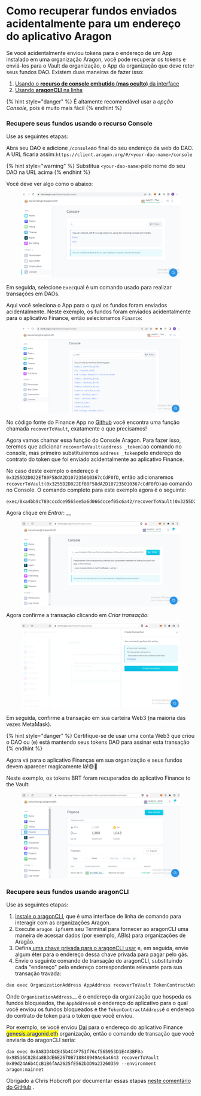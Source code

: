 # Como recuperar fundos enviados acidentalmente para um endereço do aplicativo Aragon

Se você acidentalmente enviou tokens para o endereço de um App instalado em uma organização Aragon, você pode recuperar os tokens e enviá-los para o Vault da organização, o App da organização que deve reter seus fundos DAO. Existem duas maneiras de fazer isso:

1. [Usando o **recurso de console embutido (mas oculto)** da interface](funds-accidentally-sent-to-an-aragon-app-address.md#recover-your-funds-using-the-console-feature)
2. [Usando **aragonCLI** na linha](funds-accidentally-sent-to-an-aragon-app-address.md#recover-your-funds-using-aragoncli)

{% hint style="danger" %}
É altamente recomendável usar a _opção Console,_ pois é muito mais fácil​
{% endhint %}

### Recupere seus fundos usando o recurso Console <a href="#recover-your-funds-using-the-console-feature" id="recover-your-funds-using-the-console-feature"></a>

Use as seguintes etapas:

Abra seu DAO e adicione `/console`ao final do seu endereço da web do DAO. A URL ficaria assim:`https://client.aragon.org/#/<your-dao-name>/console`

{% hint style="warning" %}
Substitua `<your-dao-name>`pelo nome do seu DAO na URL acima​
{% endhint %}

Você deve ver algo como o abaixo:

<figure><img src="../../../.gitbook/assets/image (4).png" alt=""><figcaption></figcaption></figure>

​Em seguida, selecione `Exec`qual é um comando usado para realizar transações em DAOs.

Aqui você seleciona o App para o qual os fundos foram enviados acidentalmente. Neste exemplo, os fundos foram enviados acidentalmente para o aplicativo Finance, então selecionamos `Finance`:

<figure><img src="../../../.gitbook/assets/image (3).png" alt=""><figcaption></figcaption></figure>

​No código fonte do Finance App no [​​Github](https://github.com/aragon/aragon-apps/blob/631048d54b9cc71058abb8bd7c17f6738755d950/apps/finance/contracts/Finance.sol#L399-L410) você encontra uma função chamada `recoverToVault`, exatamente o que precisamos!

Agora vamos chamar essa função do Console Aragon. Para fazer isso, teremos que adicionar `recoverToVault(address _token)`ao comando no console, mas primeiro substituiremos `address _token`pelo endereço do contrato do token que foi enviado acidentalmente ao aplicativo Finance.

No caso deste exemplo o endereço é `0x3255D2D022Ef80F58dA2D107235010367cCdF0fD`, então adicionaremos `recoverToVault(0x3255D2D022Ef80F58dA2D107235010367cCdF0fD)`ao comando no Console. O comando completo para este exemplo agora é o seguinte:

```
exec/0xa4bb9c789cccdce9565ee5a6d066dccef05c6a42/recoverToVault(0x3255D2D022Ef80F58dA2D107235010367cCdF0fD)
```

Agora clique em _Entrar_: __&#x20;

<figure><img src="../../../.gitbook/assets/image (2).png" alt=""><figcaption></figcaption></figure>

​Agora confirme a transação clicando em _Criar transação_:

<figure><img src="../../../.gitbook/assets/image (1).png" alt=""><figcaption></figcaption></figure>

​Em seguida, confirme a transação em sua carteira Web3 (na maioria das vezes MetaMask).

{% hint style="danger" %}
Certifique-se de usar uma conta Web3 que criou o DAO ou (e) está mantendo seus tokens DAO para assinar esta transação
{% endhint %}

Agora vá para o aplicativo Finanças em sua organização e seus fundos devem aparecer magicamente lá!😅​🎉​

Neste exemplo, os tokens BRT foram recuperados do aplicativo Finance to the Vault:

<figure><img src="../../../.gitbook/assets/image.png" alt=""><figcaption></figcaption></figure>

### Recupere seus fundos usando aragonCLI <a href="#recover-your-funds-using-aragoncli" id="recover-your-funds-using-aragoncli"></a>

Use as seguintes etapas:

1. [Instale o aragonCLI](https://hack.aragon.org/developers/tools/aragoncli), que é uma interface de linha de comando para interagir com as organizações Aragon.
2. Execute `aragon ipfs`em seu Terminal para fornecer ao aragonCLI uma maneira de acessar dados (por exemplo, ABIs) para organizações de Aragão.
3. Defina[ uma chave privada para o aragonCLI usar](https://hack.aragon.org/developers/tools/guides/how-to-sign-with-web3-providers) e, em seguida, envie algum éter para o endereço dessa chave privada para pagar pelo gás.
4. Envie o seguinte comando de transação do aragonCLI, substituindo cada "endereço" pelo endereço correspondente relevante para sua transação travada:

```powershell
dao exec OrganizationAddress AppAddress recoverToVault TokenContractAddress --environment aragon:mainnet
```

Onde `OrganizationAddress`\_\_ é o endereço da organização que hospeda os fundos bloqueados, the `AppAddress`é o endereço do aplicativo para o qual você enviou os fundos bloqueados e the `TokenContractAddress`é o endereço do contrato de token para o token que você enviou.

Por exemplo, se você enviou [Dai](https://etherscan.io/token/0x89d24A6b4CcB1B6fAA2625fE562bDD9a23260359) para o endereço do aplicativo Finance <mark style="color:blue;">genesis.aragonid.eth</mark> organização, então o comando de transação que você enviaria do aragonCLI seria:

```
dao exec 0x8A83D4bCE45b4C4F751f76cf565953D1E4A3BF0a 0x98516C82Bda8B3dE6E2670B718848949Ae6a4643 recoverToVault 0x89d24A6b4CcB1B6fAA2625fE562bDD9a23260359 --environment aragon:mainnet
```

Obrigado a Chris Hobcroft por documentar essas etapas [neste comentário do GitHub](https://github.com/ethereum-cat-herders/funding/issues/2#issuecomment-477174751) .

